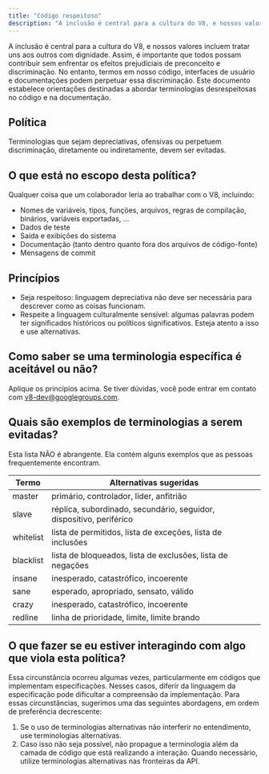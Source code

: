 ```yaml
---
title: "Código respeitoso"
description: "A inclusão é central para a cultura do V8, e nossos valores incluem tratar uns aos outros com dignidade. Assim, é importante que todos possam contribuir sem enfrentar os efeitos prejudiciais de preconceito e discriminação."
---
```


A inclusão é central para a cultura do V8, e nossos valores incluem tratar uns aos outros com dignidade. Assim, é importante que todos possam contribuir sem enfrentar os efeitos prejudiciais de preconceito e discriminação. No entanto, termos em nosso código, interfaces de usuário e documentações podem perpetuar essa discriminação. Este documento estabelece orientações destinadas a abordar terminologias desrespeitosas no código e na documentação.

## Política

Terminologias que sejam depreciativas, ofensivas ou perpetuem discriminação, diretamente ou indiretamente, devem ser evitadas.

## O que está no escopo desta política?

Qualquer coisa que um colaborador leria ao trabalhar com o V8, incluindo:

- Nomes de variáveis, tipos, funções, arquivos, regras de compilação, binários, variáveis exportadas, ...
- Dados de teste
- Saída e exibições do sistema
- Documentação (tanto dentro quanto fora dos arquivos de código-fonte)
- Mensagens de commit

## Princípios

- Seja respeitoso: linguagem depreciativa não deve ser necessária para descrever como as coisas funcionam.
- Respeite a linguagem culturalmente sensível: algumas palavras podem ter significados históricos ou políticos significativos. Esteja atento a isso e use alternativas.

## Como saber se uma terminologia específica é aceitável ou não?

Aplique os princípios acima. Se tiver dúvidas, você pode entrar em contato com [v8-dev@googlegroups.com](mailto:v8-dev@googlegroups.com).

## Quais são exemplos de terminologias a serem evitadas?

Esta lista NÃO é abrangente. Ela contém alguns exemplos que as pessoas frequentemente encontram.


| Termo     | Alternativas sugeridas                                         |
| --------- | ------------------------------------------------------------- |
| master    | primário, controlador, líder, anfitrião                       |
| slave     | réplica, subordinado, secundário, seguidor, dispositivo, periférico |
| whitelist | lista de permitidos, lista de exceções, lista de inclusões    |
| blacklist | lista de bloqueados, lista de exclusões, lista de negações    |
| insane    | inesperado, catastrófico, incoerente                          |
| sane      | esperado, apropriado, sensato, válido                         |
| crazy     | inesperado, catastrófico, incoerente                          |
| redline   | linha de prioridade, limite, limite brando                    |


## O que fazer se eu estiver interagindo com algo que viola esta política?

Essa circunstância ocorreu algumas vezes, particularmente em códigos que implementam especificações. Nesses casos, diferir da linguagem da especificação pode dificultar a compreensão da implementação. Para essas circunstâncias, sugerimos uma das seguintes abordagens, em ordem de preferência decrescente:

1. Se o uso de terminologias alternativas não interferir no entendimento, use terminologias alternativas.
1. Caso isso não seja possível, não propague a terminologia além da camada de código que está realizando a interação. Quando necessário, utilize terminologias alternativas nas fronteiras da API.
